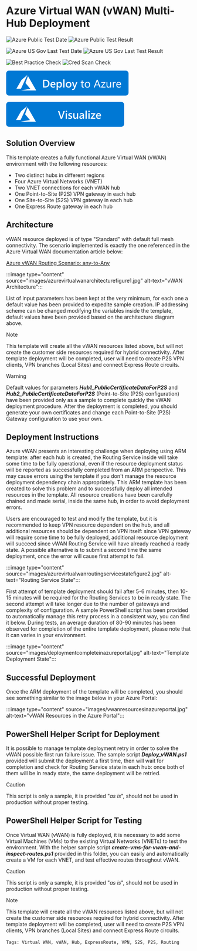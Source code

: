 # Azure Virtual WAN (vWAN) Multi-Hub Deployment

![Azure Public Test Date](https://azurequickstartsservice.blob.core.windows.net/badges/201-virtual-wan-with-all-gateways/PublicLastTestDate.svg)
![Azure Public Test Result](https://azurequickstartsservice.blob.core.windows.net/badges/201-virtual-wan-with-all-gateways/PublicDeployment.svg)

![Azure US Gov Last Test Date](https://azurequickstartsservice.blob.core.windows.net/badges/201-virtual-wan-with-all-gateways/FairfaxLastTestDate.svg)
![Azure US Gov Last Test Result](https://azurequickstartsservice.blob.core.windows.net/badges/201-virtual-wan-with-all-gateways/FairfaxDeployment.svg)

![Best Practice Check](https://azurequickstartsservice.blob.core.windows.net/badges/201-virtual-wan-with-all-gateways/BestPracticeResult.svg)
![Cred Scan Check](https://azurequickstartsservice.blob.core.windows.net/badges/201-virtual-wan-with-all-gateways/CredScanResult.svg)

[![Deploy To Azure](https://raw.githubusercontent.com/Azure/azure-quickstart-templates/master/1-CONTRIBUTION-GUIDE/images/deploytoazure.svg?sanitize=true)](https://portal.azure.com/#create/Microsoft.Template/uri/https%3A%2F%2Fraw.githubusercontent.com%2FAzure%2Fazure-quickstart-templates%2Fmaster%2F201-virtual-wan-with-all-gateways%2Fazuredeploy.json)

[![Visualize](https://raw.githubusercontent.com/Azure/azure-quickstart-templates/master/1-CONTRIBUTION-GUIDE/images/visualizebutton.svg?sanitize=true)](http://armviz.io/#/?load=https%3A%2F%2Fraw.githubusercontent.com%2FAzure%2Fazure-quickstart-templates%2Fmaster%2F201-virtual-wan-with-all-gateways%2Fazuredeploy.json)

## Solution Overview

This template creates a fully functional Azure Virtual WAN (vWAN) environment with the following resources:

- Two distinct hubs in different regions
- Four Azure Virtual Networks (VNET)
- Two VNET connections for each vWAN hub
- One Point-to-Site (P2S) VPN gateway in each hub
- One Site-to-Site (S2S) VPN gateway in each hub
- One Express Route gateway in each hub

## Architecture

vWAN resource deployed is of type "Standard" with default full mesh connectivity.
The scenario implemented is exactly the one referenced in the Azure Virtual WAN documentation article below:

[Azure vWAN Routing Scenario: any-to-Any](https://docs.microsoft.com/azure/virtual-wan/scenario-any-to-any)

:::image type="content" source="images/azurevirtualwanarchitecturefigure1.jpg" alt-text="vWAN Architecture":::

List of input parameters has been kept at the very minimum, for each one a default value has been provided to expedite sample creation.
IP addressing scheme can be changed modifying the variables inside the template, default values have been provided based on the architecture diagram above.

> [!NOTE]
> This template will create all the vWAN resources listed above, but will not create the customer side resources required for hybrid connectivity. After template deployment will be completed, user will need to create P2S VPN clients, VPN branches (Local Sites) and connect Express Route circuits.

> [!WARNING]
> Default values for parameters ***Hub1_PublicCertificateDataForP2S*** and ***Hub2_PublicCertificateDataForP2S***  (Point-to-Site (P2S) configuration) have been provided only as a sample to complete quickly the vWAN deployment procedure. After the deployment is completed, you should generate your own certificates and change each Point-to-Site (P2S) Gateway configuration to use your own.

## Deployment Instructions

Azure vWAN presents an interesting challenge when deploying using ARM template: after each hub is created, the Routing Service inside will take some time to be fully operational, even if the resource deployment status will be reported as successfully completed from an ARM perspective. This may cause errors using the template if you don't manage the resource deployment dependency chain appropriately. This ARM template has been created to solve this problem and to successfully deploy all intended resources in the template. All resource creations have been carefully chained and made serial, inside the same hub, in order to avoid deployment errors.

Users are encouraged to test and modify the template, but it is recommended to keep VPN resource dependent on the hub, and all additional resources should be dependent on VPN itself: since VPN gateway will require some time to be fully deployed, additional resource deployment will succeed since vWAN Routing Service will have already reached a ready state. A possible alternative is to submit a second time the same deployment, once the error will cause first attempt to fail.

:::image type="content" source="images/azurevirtualwanroutingservicestatefigure2.jpg" alt-text="Routing Service State":::

First attempt of template deployment should fail after 5-6 minutes, then 10-15 minutes will be required for the Routing Services to be in ready state. The second attempt will take longer due to the number of gateways and complexity of configuration. A sample PowerShell script has been provided to automatically manage this retry process in a consistent way, you can find it below. During tests, an average duration of 80-90 minutes has been observed for completion of the entire template deployment, please note that it can varies in your environment.

:::image type="content" source="images/deploymentcompleteinazureportal.jpg" alt-text="Template Deployment State":::

## Successful Deployment

Once the ARM deployment of the template will be completed, you should see something similar to the image below in your Azure Portal:

:::image type="content" source="images/vwanresourcesinazureportal.jpg" alt-text="vWAN Resources in the Azure Portal":::

## PowerShell Helper Script for Deployment

It is possible to manage template deployment retry in order to solve the vWAN possible first run failure issue.
The sample script ***Deploy_vWAN.ps1*** provided will submit the deployment a first time, then will wait for completion and check for Routing Service state in each hub: once both of them will be in ready state, the same deployment will be retried.

> [!CAUTION]
> This script is only a sample, it is provided "*as is*", should not be used in production without proper testing.

## PowerShell Helper Script for Testing

Once Virtual WAN (vWAN) is fully deployed, it is necessary to add some Virtual Machines (VMs) to the existing Virtual Networks (VNETs) to test the environment. With the helper sample script ***create-vms-for-vwan-and-inspect-routes.ps1*** provided in this folder, you can easily and automatically create a VM for each VNET, and test effective routes throughout vWAN.

> [!CAUTION]
> This script is only a sample, it is provided "*as is*", should not be used in production without proper testing.

> [!NOTE]
> This template will create all the vWAN resources listed above, but will not create the customer side resources required for hybrid connectivity. After template deployment will be completed, user will need to create P2S VPN clients, VPN branches (Local Sites) and connect Express Route circuits.

`Tags: Virtual WAN, vWAN, Hub, ExpressRoute, VPN, S2S, P2S, Routing`
